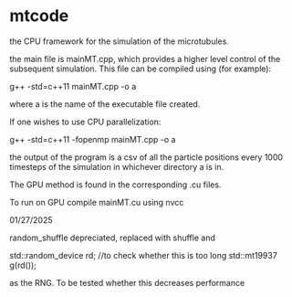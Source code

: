 # mtcode
the CPU framework for the simulation of the microtubules.

the main file is mainMT.cpp, which provides a higher level control of the subsequent simulation. This file can be compiled using (for example):

g++ -std=c++11 mainMT.cpp -o a

where a is the name of the executable file created.

If one wishes to use CPU parallelization:

g++ -std=c++11 -fopenmp mainMT.cpp -o a

the output of the program is a csv of all the particle positions every 1000 timesteps of the simulation in whichever directory a is in.

The GPU method is found in the corresponding .cu files.

To run on GPU compile mainMT.cu using nvcc

01/27/2025

random_shuffle depreciated, replaced with shuffle and    

std::random_device rd; //to check whether this is too long
    std::mt19937 g(rd());

as the RNG. To be tested whether this decreases performance
